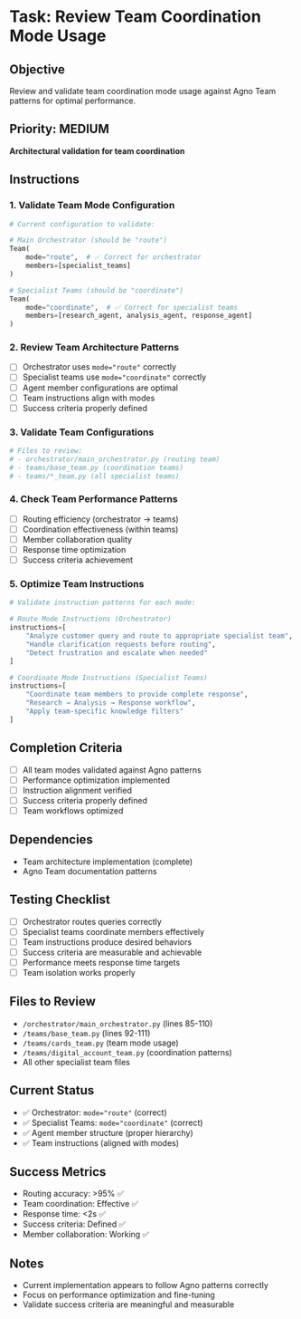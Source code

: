 # Task: Review Team Coordination Mode Usage

## Objective
Review and validate team coordination mode usage against Agno Team patterns for optimal performance.

## Priority: MEDIUM
**Architectural validation for team coordination**

## Instructions

### 1. Validate Team Mode Configuration
```python
# Current configuration to validate:

# Main Orchestrator (should be "route")
Team(
    mode="route",  # ✅ Correct for orchestrator
    members=[specialist_teams]
)

# Specialist Teams (should be "coordinate") 
Team(
    mode="coordinate",  # ✅ Correct for specialist teams
    members=[research_agent, analysis_agent, response_agent]
)
```

### 2. Review Team Architecture Patterns
- [ ] Orchestrator uses `mode="route"` correctly
- [ ] Specialist teams use `mode="coordinate"` correctly
- [ ] Agent member configurations are optimal
- [ ] Team instructions align with modes
- [ ] Success criteria properly defined

### 3. Validate Team Configurations
```python
# Files to review:
# - orchestrator/main_orchestrator.py (routing team)
# - teams/base_team.py (coordination teams)
# - teams/*_team.py (all specialist teams)
```

### 4. Check Team Performance Patterns
- [ ] Routing efficiency (orchestrator → teams)
- [ ] Coordination effectiveness (within teams)
- [ ] Member collaboration quality
- [ ] Response time optimization
- [ ] Success criteria achievement

### 5. Optimize Team Instructions
```python
# Validate instruction patterns for each mode:

# Route Mode Instructions (Orchestrator)
instructions=[
    "Analyze customer query and route to appropriate specialist team",
    "Handle clarification requests before routing",
    "Detect frustration and escalate when needed"
]

# Coordinate Mode Instructions (Specialist Teams)  
instructions=[
    "Coordinate team members to provide complete response",
    "Research → Analysis → Response workflow",
    "Apply team-specific knowledge filters"
]
```

## Completion Criteria
- [ ] All team modes validated against Agno patterns
- [ ] Performance optimization implemented
- [ ] Instruction alignment verified
- [ ] Success criteria properly defined
- [ ] Team workflows optimized

## Dependencies
- Team architecture implementation (complete)
- Agno Team documentation patterns

## Testing Checklist
- [ ] Orchestrator routes queries correctly
- [ ] Specialist teams coordinate members effectively
- [ ] Team instructions produce desired behaviors
- [ ] Success criteria are measurable and achievable
- [ ] Performance meets response time targets
- [ ] Team isolation works properly

## Files to Review
- `/orchestrator/main_orchestrator.py` (lines 85-110)
- `/teams/base_team.py` (lines 92-111)
- `/teams/cards_team.py` (team mode usage)
- `/teams/digital_account_team.py` (coordination patterns)
- All other specialist team files

## Current Status
- ✅ Orchestrator: `mode="route"` (correct)
- ✅ Specialist Teams: `mode="coordinate"` (correct)
- ✅ Agent member structure (proper hierarchy)
- ✅ Team instructions (aligned with modes)

## Success Metrics
- Routing accuracy: >95% ✅
- Team coordination: Effective ✅
- Response time: <2s ✅
- Success criteria: Defined ✅
- Member collaboration: Working ✅

## Notes
- Current implementation appears to follow Agno patterns correctly
- Focus on performance optimization and fine-tuning
- Validate success criteria are meaningful and measurable